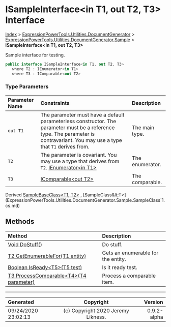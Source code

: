 ﻿# ISampleInterface&lt;in T1, out T2, T3> Interface

[Index](../index.md) > [ExpressionPowerTools.Utilities.DocumentGenerator](ExpressionPowerTools.Utilities.DocumentGenerator.a.md) > [ExpressionPowerTools.Utilities.DocumentGenerator.Sample](ExpressionPowerTools.Utilities.DocumentGenerator.Sample.n.md) > **ISampleInterface<in T1, out T2, T3>**

Sample interface for testing.

```csharp
public interface ISampleInterface<in T1, out T2, T3>
   where T2 : IEnumerator<in T1>
   where T3 : IComparable<out T2>
```

### Type Parameters

| Parameter Name | Constraints | Description |
| :-- | :-- | :-- |
| `out T1` | The parameter must have a default parameterless constructor. The parameter must be a reference type. The parameter is contravariant. You may use a type that `T1` derives from. | The main type. |
| `T2` | The parameter is covariant. You may use a type that derives from `T2`.  [IEnumerator&lt;in T1>](https://docs.microsoft.com/dotnet/api/system.collections.generic.ienumerator-1) | The enumerator. |
| `T3` | [IComparable&lt;out T2>](https://docs.microsoft.com/dotnet/api/system.icomparable-1) | The comparable. |

Derived  [SampleBaseClass&lt;T1, T2>](ExpressionPowerTools.Utilities.DocumentGenerator.Sample.SampleBaseClass`2.cs.md) ,  [SampleClass&lt;T>](ExpressionPowerTools.Utilities.DocumentGenerator.Sample.SampleClass`1.cs.md) 

## Methods

| Method | Description |
| :-- | :-- |
| [Void DoStuff()](ExpressionPowerTools.Utilities.DocumentGenerator.Sample.ISampleInterface`3.DoStuff.m.md) | Do stuff. |
| [T2 GetEnumerableFor(T1 entity)](ExpressionPowerTools.Utilities.DocumentGenerator.Sample.ISampleInterface`3.GetEnumerableFor.m.md) | Gets an enumerable for the entity. |
| [Boolean IsReady&lt;T5>(T5 test)](ExpressionPowerTools.Utilities.DocumentGenerator.Sample.ISampleInterface`3.IsReady.m.md) | Is it ready test. |
| [T3 ProcessComparable&lt;T4>(T4 parameter)](ExpressionPowerTools.Utilities.DocumentGenerator.Sample.ISampleInterface`3.ProcessComparable.m.md) | Process a comparable item. |

---

| Generated | Copyright | Version |
| :-- | :-: | --: |
| 09/24/2020 23:02:13 | (c) Copyright 2020 Jeremy Likness. | 0.9.2-alpha |

